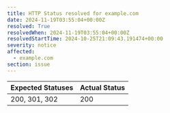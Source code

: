 ```yaml
---
title: HTTP Status resolved for example.com
date: 2024-11-19T03:55:04+00:00Z
resolved: True
resolvedWhen: 2024-11-19T03:55:04+00:00Z
resolvedStartTime: 2024-10-25T21:09:43.191474+00:00
severity: notice
affected:
  - example.com
section: issue
---
```


| Expected Statuses | Actual Status  |
|-------------------|----------------|
| 200, 301, 302 | 200 |
